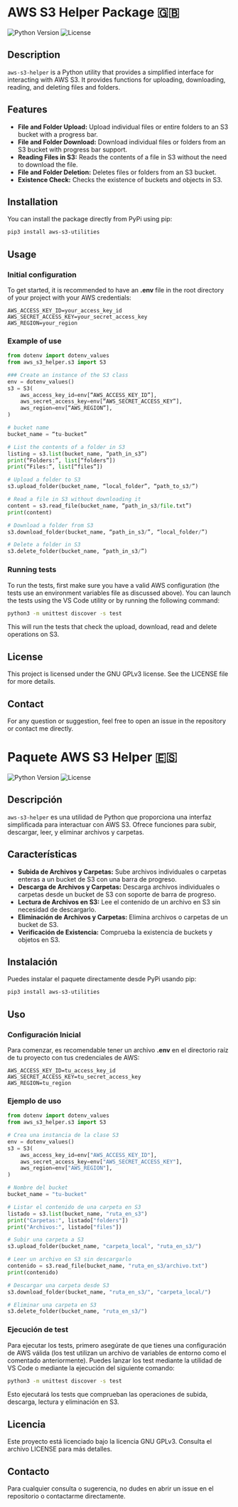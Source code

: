 # AWS S3 Helper Package 🇬🇧
![Python Version](https://img.shields.io/badge/python-3.7%2B-blue)
![License](https://img.shields.io/badge/license-MIT-green)

## Description

`aws-s3-helper` is a Python utility that provides a simplified interface for interacting with AWS S3. It provides functions for uploading, downloading, reading, and deleting files and folders.

## Features

- **File and Folder Upload:** Upload individual files or entire folders to an S3 bucket with a progress bar.
- **File and Folder Download:** Download individual files or folders from an S3 bucket with progress bar support.
- **Reading Files in S3:** Reads the contents of a file in S3 without the need to download the file.
- **File and Folder Deletion:** Deletes files or folders from an S3 bucket.
- **Existence Check:** Checks the existence of buckets and objects in S3.

## Installation

You can install the package directly from PyPi using pip:

```bash
pip3 install aws-s3-utilities
```

## Usage
### Initial configuration
To get started, it is recommended to have an **.env** file in the root directory of your project with your AWS credentials:

```
AWS_ACCESS_KEY_ID=your_access_key_id
AWS_SECRET_ACCESS_KEY=your_secret_access_key
AWS_REGION=your_region
```

### Example of use

```Python
from dotenv import dotenv_values
from aws_s3_helper.s3 import S3

### Create an instance of the S3 class
env = dotenv_values()
s3 = S3(
    aws_access_key_id=env[“AWS_ACCESS_KEY_ID”],
    aws_secret_access_key=env[“AWS_SECRET_ACCESS_KEY”],
    aws_region=env[“AWS_REGION”],
)

# bucket name
bucket_name = “tu-bucket”

# List the contents of a folder in S3
listing = s3.list(bucket_name, “path_in_s3”)
print(“Folders:”, list[“folders”])
print(“Files:”, list[“files”])

# Upload a folder to S3
s3.upload_folder(bucket_name, “local_folder”, “path_to_s3/”)

# Read a file in S3 without downloading it
content = s3.read_file(bucket_name, “path_in_s3/file.txt”)
print(content)

# Download a folder from S3
s3.download_folder(bucket_name, “path_in_s3/”, “local_folder/”)

# Delete a folder in S3
s3.delete_folder(bucket_name, “path_in_s3/”)
```

### Running tests
To run the tests, first make sure you have a valid AWS configuration (the tests use an environment variables file as discussed above). You can launch the tests using the VS Code utility or by running the following command:

```bash
python3 -m unittest discover -s test
```

This will run the tests that check the upload, download, read and delete operations on S3.

## License
This project is licensed under the GNU GPLv3 license. See the LICENSE file for more details.

## Contact
For any question or suggestion, feel free to open an issue in the repository or contact me directly.

# Paquete AWS S3 Helper 🇪🇸

![Python Version](https://img.shields.io/badge/python-3.7%2B-blue)
![License](https://img.shields.io/badge/license-MIT-green)

## Descripción

`aws-s3-helper` es una utilidad de Python que proporciona una interfaz simplificada para interactuar con AWS S3. Ofrece funciones para subir, descargar, leer, y eliminar archivos y carpetas.

## Características

- **Subida de Archivos y Carpetas:** Sube archivos individuales o carpetas enteras a un bucket de S3 con una barra de progreso.
- **Descarga de Archivos y Carpetas:** Descarga archivos individuales o carpetas desde un bucket de S3 con soporte de barra de progreso.
- **Lectura de Archivos en S3:** Lee el contenido de un archivo en S3 sin necesidad de descargarlo.
- **Eliminación de Archivos y Carpetas:** Elimina archivos o carpetas de un bucket de S3.
- **Verificación de Existencia:** Comprueba la existencia de buckets y objetos en S3.

## Instalación

Puedes instalar el paquete directamente desde PyPi usando pip:

```bash
pip3 install aws-s3-utilities
```

## Uso
### Configuración Inicial
Para comenzar, es recomendable tener un archivo **.env** en el directorio raíz de tu proyecto con tus credenciales de AWS:

```
AWS_ACCESS_KEY_ID=tu_access_key_id
AWS_SECRET_ACCESS_KEY=tu_secret_access_key
AWS_REGION=tu_region
```

### Ejemplo de uso

```Python
from dotenv import dotenv_values
from aws_s3_helper.s3 import S3

# Crea una instancia de la clase S3
env = dotenv_values()
s3 = S3(
    aws_access_key_id=env["AWS_ACCESS_KEY_ID"],
    aws_secret_access_key=env["AWS_SECRET_ACCESS_KEY"],
    aws_region=env["AWS_REGION"],
)

# Nombre del bucket
bucket_name = "tu-bucket"

# Listar el contenido de una carpeta en S3
listado = s3.list(bucket_name, "ruta_en_s3")
print("Carpetas:", listado["folders"])
print("Archivos:", listado["files"])

# Subir una carpeta a S3
s3.upload_folder(bucket_name, "carpeta_local", "ruta_en_s3/")

# Leer un archivo en S3 sin descargarlo
contenido = s3.read_file(bucket_name, "ruta_en_s3/archivo.txt")
print(contenido)

# Descargar una carpeta desde S3
s3.download_folder(bucket_name, "ruta_en_s3/", "carpeta_local/")

# Eliminar una carpeta en S3
s3.delete_folder(bucket_name, "ruta_en_s3/")
```

### Ejecución de test
Para ejecutar los tests, primero asegúrate de que tienes una configuración de AWS válida (los test utilizan un archivo de variables de entorno como el comentado anteriormente). Puedes lanzar los test mediante la utilidad de VS Code o mediante la ejecución del siguiente comando:

```bash
python3 -m unittest discover -s test
```

Esto ejecutará los tests que comprueban las operaciones de subida, descarga, lectura y eliminación en S3.

## Licencia
Este proyecto está licenciado bajo la licencia GNU GPLv3. Consulta el archivo LICENSE para más detalles.

## Contacto
Para cualquier consulta o sugerencia, no dudes en abrir un issue en el repositorio o contactarme directamente.
